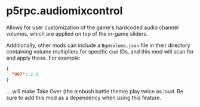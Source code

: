 # p5rpc.audiomixcontrol

Allows for user customization of the game's hardcoded audio channel volumes, which are applied on top of the in-game sliders.

Additionally, other mods can include a `BgmVolume.json` file in their directory containing volume multipliers for specific cue IDs, and this mod will scan for and apply those. For example:

```json
{
  "907": 2.0
}
```

... will make Take Over (the ambush battle theme) play twice as loud. Be sure to add this mod as a dependency when using this feature.
